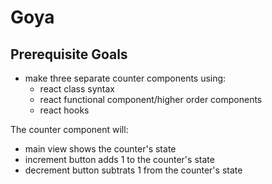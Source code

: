 # Goya

## Prerequisite Goals

- make three separate counter components using:
  - react class syntax
  - react functional component/higher order components
  - react hooks

The counter component will:
- main view shows the counter's state
- increment button adds 1 to the counter's state
- decrement button subtrats 1 from the counter's state